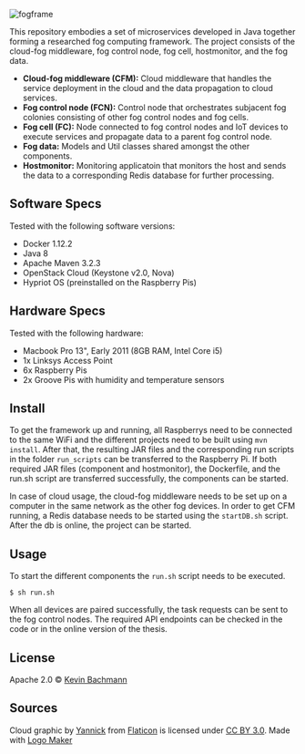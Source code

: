 ![fogframe](https://github.com/keyban/fogframe/blob/master/logo_fogframe.png)

This repository embodies a set of microservices developed in Java together forming a researched fog computing framework. The project consists of the cloud-fog middleware, fog control node, fog cell, hostmonitor, and the fog data.

* <b>Cloud-fog middleware (CFM):</b> Cloud middleware that handles the service deployment in the cloud and the data propagation to cloud services.
* <b>Fog control node (FCN):</b> Control node that orchestrates subjacent fog colonies consisting of other fog control nodes and fog cells. 
* <b>Fog cell (FC):</b> Node connected to fog control nodes and IoT devices to execute services and propagate data to a parent fog control node.
* <b>Fog data:</b> Models and Util classes shared amongst the other components.
* <b>Hostmonitor:</b> Monitoring applicatoin that monitors the host and sends the data to a corresponding Redis database for further processing.

## Software Specs
Tested with the following software versions:
* Docker 1.12.2
* Java 8
* Apache Maven 3.2.3
* OpenStack Cloud (Keystone v2.0, Nova)
* Hypriot OS (preinstalled on the Raspberry Pis)

## Hardware Specs
Tested with the following hardware:
* Macbook Pro 13", Early 2011 (8GB RAM, Intel Core i5)
* 1x Linksys Access Point
* 6x Raspberry Pis
* 2x Groove Pis with humidity and temperature sensors

## Install
To get the framework up and running, all Raspberrys need to be connected to the same WiFi and the different projects need to be built using `mvn install`. After that, the resulting JAR files and the corresponding run scripts in the folder `run_scripts` can be transferred to the Raspberry Pi. If both required JAR files (component and hostmonitor), the Dockerfile, and the run.sh script are transferred successfully, the components can be started.

In case of cloud usage, the cloud-fog middleware needs to be set up on a computer in the same network as the other fog devices. In order to get CFM running, a Redis database needs to be started using the `startDB.sh` script. After the db is online, the project can be started. 


## Usage
To start the different components the `run.sh` script needs to be executed.
```
$ sh run.sh
```

When all devices are paired successfully, the task requests can be sent to the fog control nodes. The required API endpoints can be checked in the code or in the online version of the thesis.

## License

Apache 2.0 © [Kevin Bachmann](kevin.bachmann@gmx.at)


## Sources
Cloud graphic by <a href="http://www.flaticon.com/authors/yannick">Yannick</a> from <a href="http://www.flaticon.com/">Flaticon</a> is licensed under <a href="http://creativecommons.org/licenses/by/3.0/" title="Creative Commons BY 3.0">CC BY 3.0</a>. Made with <a href="http://logomakr.com" title="Logo Maker">Logo Maker</a>
